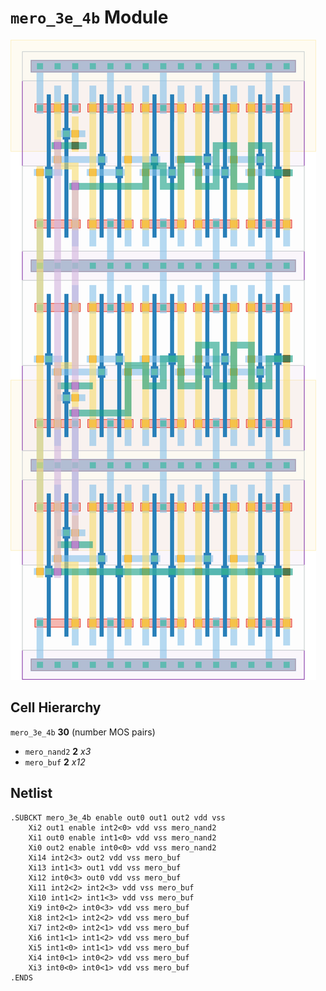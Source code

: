 # `mero_3e_4b` Module
![Layout](mero_3e_4b.png)

## Cell Hierarchy

`mero_3e_4b` **30** (number MOS pairs)
- `mero_nand2` **2** *x3*
- `mero_buf` **2** *x12*

## Netlist

```
.SUBCKT mero_3e_4b enable out0 out1 out2 vdd vss
    Xi2 out1 enable int2<0> vdd vss mero_nand2
    Xi1 out0 enable int1<0> vdd vss mero_nand2
    Xi0 out2 enable int0<0> vdd vss mero_nand2
    Xi14 int2<3> out2 vdd vss mero_buf
    Xi13 int1<3> out1 vdd vss mero_buf
    Xi12 int0<3> out0 vdd vss mero_buf
    Xi11 int2<2> int2<3> vdd vss mero_buf
    Xi10 int1<2> int1<3> vdd vss mero_buf
    Xi9 int0<2> int0<3> vdd vss mero_buf
    Xi8 int2<1> int2<2> vdd vss mero_buf
    Xi7 int2<0> int2<1> vdd vss mero_buf
    Xi6 int1<1> int1<2> vdd vss mero_buf
    Xi5 int1<0> int1<1> vdd vss mero_buf
    Xi4 int0<1> int0<2> vdd vss mero_buf
    Xi3 int0<0> int0<1> vdd vss mero_buf
.ENDS
```
